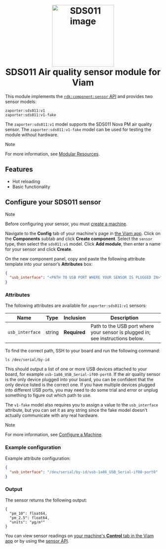 
<h1 >
<h1 align="center">
  <br>
  <a href="https://github.com/zaporter-work/viam-sds011"><img src="https://raw.githubusercontent.com/zaporter-work/viam-sds011/main/etc/sds011.jpg" alt="SDS011 image" width="200"></a>
  <br>
  SDS011 Air quality sensor module for Viam
  <br>
</h1>

This module implements the [`rdk:component:sensor` API](https://docs.viam.com/components/sensor) and provides two sensor models:

```
zaporter:sds011:v1
zaporter:sds011:v1-fake
```

The `zaporter:sds011:v1` model supports the SDS011 Nova PM air quality sensor.
The `zaporter:sds011:v1-fake` model can be used for testing the module without hardware.

> [!NOTE]
> For more information, see [Modular Resources](https://docs.viam.com/registry/#modular-resources).

## Features

- Hot reloading
- Basic functionality

## Configure your SDS011 sensor

> [!NOTE]
> Before configuring your sensor, you must [create a machine](https://docs.viam.com/manage/fleet/machines/#add-a-new-machine).

Navigate to the **Config** tab of your machine's page in [the Viam app](https://app.viam.com/).
Click on the **Components** subtab and click **Create component**.
Select the `sensor` type, then select the `sds011:v1` model.
Click **Add module**, then enter a name for your sensor and click **Create**.

On the new component panel, copy and paste the following attribute template into your sensor’s **Attributes** box:

```json
{
  "usb_interface": "<PATH TO USB PORT WHERE YOUR SENSOR IS PLUGGED IN>"
}
```

### Attributes

The following attributes are available for `zaporter:sds011:v1` sensors:

| Name    | Type   | Inclusion    | Description |
| ------- | ------ | ------------ | ----------- |
| `usb_interface` | string | **Required** | Path to the USB port where your sensor is plugged in; see instructions below. |

To find the correct path, SSH to your board and run the following command:

```sh{class="command-line" data-prompt="$"}
ls /dev/serial/by-id
```

This should output a list of one or more USB devices attached to your board, for example `usb-1a86_USB_Serial-if00-port0`.
If the air quality sensor is the only device plugged into your board, you can be confident that the only device listed is the correct one.
If you have multiple devices plugged into different USB ports, you may need to do some trial and error or unplug something to figure out which path to use.

The `v1-fake` model also requires you to assign a value to the `usb_interface` attribute, but you can set it as any string since the fake model doesn't actually communicate with any real hardware.

> [!NOTE]
> For more information, see [Configure a Machine](https://docs.viam.com/build/configure/).

### Example configuration

Example attribute configuration:

```json
{
  "usb_interface": "/dev/serial/by-id/usb-1a86_USB_Serial-if00-port0"
}
```

### Output

The sensor returns the following output:

```json5
{
  "pm_10": float64, 
  "pm_2.5": float64,
  "units": "μg/m³"
}
```

You can view sensor readings on [your machine's **Control** tab in the Viam app](https://app.viam.com/) or by using the [sensor API](https://docs.viam.com/components/sensor).
